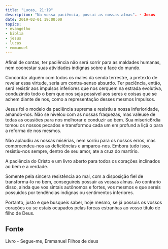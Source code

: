 ```yaml
---
title: "Lucas, 21:19"
description: "Na vossa paciência, possui as nossas almas". - Jesus
date: 2019-02-01 19:00:00
topics: 
- evangelho
- biblia
- jesus
- lucas
- emmanuel
---
```


Afinal de contas, ter paciência não será sorrir para as maldades humanas, nem
coonestar suas atividades indignas sobre a face do mundo.

Concordar alguém com todos os males da senda terrestre, a pretexto de revelar
essa virtude, seria um contra-senso absurdo. Ter paciência, então, será resistir aos
impulsos inferiores que nos cerquem na estrada evolutiva, conduzindo todo o bem que
nos seja possível aos seres e coisas que se achem diante de nos, como a
representação desses mesmos Impulsos.


Jesus foi o modelo da paciência suprema e resistiu a nossa inferioridade,
amando-nos. Não se nivelou com as nossas fraquezas, mas valeuse de todas as
ocasiões para nos melhorar e conduzir ao bem. Sua miseric6rdia tomou os nossos
pecados e transformou cada um em profund a liçã o para a reforma de nos mesmos.

Não aplaudiu as nossas misérias, nem sorriu para os nossos erros, mas
compreendeu-nos as deficiências e amparou-nos. Embora tudo isso, resistiu-nos
sempre, dentro de seu amor, ate a cruz do martírio.

A paciência do Cristo e um livro aberto para todos os corações inclinados ao
bem e a verdade.

Somente pela sincera resistência ao mal, com a disposição fiel de transforma-lo no
bem, conseguireis possuir as vossas almas. Ao contrario disso, ainda que vos
sintais autônomos e fortes, vos mesmos e que sereis possuídos por tendências
indignas ou sentimentos inferiores.

Portanto, justo e que busqueis saber, hoje mesmo, se já possuis os vossos
corações ou se estais ocupados pelas forcas estranhas ao vosso titulo de filho de
Deus.



## Fonte
Livro - Segue-me, Emmanuel
Filhos de deus
